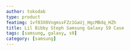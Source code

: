 ```yaml
---
author: tokodab
type: product
featimg: 1vf03X0VngmsxFZz1GaUj_HgcMBdq_HZh
title: Lil Bibby Steph Samsung Galaxy S9 Case
tags: [samsung, galaxy, s9]
category: [samsung]
---
```

